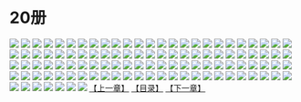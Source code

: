 # 20册
![](https://mao.mhtupian.com/uploads/img/7563/111249/1.jpg)
![](https://mao.mhtupian.com/uploads/img/7563/111249/2.jpg)
![](https://mao.mhtupian.com/uploads/img/7563/111249/3.jpg)
![](https://mao.mhtupian.com/uploads/img/7563/111249/4.jpg)
![](https://mao.mhtupian.com/uploads/img/7563/111249/5.jpg)
![](https://mao.mhtupian.com/uploads/img/7563/111249/6.jpg)
![](https://mao.mhtupian.com/uploads/img/7563/111249/7.jpg)
![](https://mao.mhtupian.com/uploads/img/7563/111249/8.jpg)
![](https://mao.mhtupian.com/uploads/img/7563/111249/9.jpg)
![](https://mao.mhtupian.com/uploads/img/7563/111249/10.jpg)
![](https://mao.mhtupian.com/uploads/img/7563/111249/11.jpg)
![](https://mao.mhtupian.com/uploads/img/7563/111249/12.jpg)
![](https://mao.mhtupian.com/uploads/img/7563/111249/13.jpg)
![](https://mao.mhtupian.com/uploads/img/7563/111249/14.jpg)
![](https://mao.mhtupian.com/uploads/img/7563/111249/15.jpg)
![](https://mao.mhtupian.com/uploads/img/7563/111249/16.jpg)
![](https://mao.mhtupian.com/uploads/img/7563/111249/17.jpg)
![](https://mao.mhtupian.com/uploads/img/7563/111249/18.jpg)
![](https://mao.mhtupian.com/uploads/img/7563/111249/19.jpg)
![](https://mao.mhtupian.com/uploads/img/7563/111249/20.jpg)
![](https://mao.mhtupian.com/uploads/img/7563/111249/21.jpg)
![](https://mao.mhtupian.com/uploads/img/7563/111249/22.jpg)
![](https://mao.mhtupian.com/uploads/img/7563/111249/23.jpg)
![](https://mao.mhtupian.com/uploads/img/7563/111249/24.jpg)
![](https://mao.mhtupian.com/uploads/img/7563/111249/25.jpg)
![](https://mao.mhtupian.com/uploads/img/7563/111249/26.jpg)
![](https://mao.mhtupian.com/uploads/img/7563/111249/27.jpg)
![](https://mao.mhtupian.com/uploads/img/7563/111249/28.jpg)
![](https://mao.mhtupian.com/uploads/img/7563/111249/29.jpg)
![](https://mao.mhtupian.com/uploads/img/7563/111249/30.jpg)
![](https://mao.mhtupian.com/uploads/img/7563/111249/31.jpg)
![](https://mao.mhtupian.com/uploads/img/7563/111249/32.jpg)
![](https://mao.mhtupian.com/uploads/img/7563/111249/33.jpg)
![](https://mao.mhtupian.com/uploads/img/7563/111249/34.jpg)
![](https://mao.mhtupian.com/uploads/img/7563/111249/35.jpg)
![](https://mao.mhtupian.com/uploads/img/7563/111249/36.jpg)
![](https://mao.mhtupian.com/uploads/img/7563/111249/37.jpg)
![](https://mao.mhtupian.com/uploads/img/7563/111249/38.jpg)
![](https://mao.mhtupian.com/uploads/img/7563/111249/39.jpg)
![](https://mao.mhtupian.com/uploads/img/7563/111249/40.jpg)
![](https://mao.mhtupian.com/uploads/img/7563/111249/41.jpg)
![](https://mao.mhtupian.com/uploads/img/7563/111249/42.jpg)
![](https://mao.mhtupian.com/uploads/img/7563/111249/43.jpg)
![](https://mao.mhtupian.com/uploads/img/7563/111249/44.jpg)
![](https://mao.mhtupian.com/uploads/img/7563/111249/45.jpg)
![](https://mao.mhtupian.com/uploads/img/7563/111249/46.jpg)
![](https://mao.mhtupian.com/uploads/img/7563/111249/47.jpg)
![](https://mao.mhtupian.com/uploads/img/7563/111249/48.jpg)
![](https://mao.mhtupian.com/uploads/img/7563/111249/49.jpg)
![](https://mao.mhtupian.com/uploads/img/7563/111249/50.jpg)
![](https://mao.mhtupian.com/uploads/img/7563/111249/51.jpg)
![](https://mao.mhtupian.com/uploads/img/7563/111249/52.jpg)
![](https://mao.mhtupian.com/uploads/img/7563/111249/53.jpg)
![](https://mao.mhtupian.com/uploads/img/7563/111249/54.jpg)
![](https://mao.mhtupian.com/uploads/img/7563/111249/55.jpg)
![](https://mao.mhtupian.com/uploads/img/7563/111249/56.jpg)
![](https://mao.mhtupian.com/uploads/img/7563/111249/57.jpg)
![](https://mao.mhtupian.com/uploads/img/7563/111249/58.jpg)
![](https://mao.mhtupian.com/uploads/img/7563/111249/59.jpg)
![](https://mao.mhtupian.com/uploads/img/7563/111249/60.jpg)
![](https://mao.mhtupian.com/uploads/img/7563/111249/61.jpg)
![](https://mao.mhtupian.com/uploads/img/7563/111249/62.jpg)
![](https://mao.mhtupian.com/uploads/img/7563/111249/63.jpg)
![](https://mao.mhtupian.com/uploads/img/7563/111249/64.jpg)
![](https://mao.mhtupian.com/uploads/img/7563/111249/65.jpg)
![](https://mao.mhtupian.com/uploads/img/7563/111249/66.jpg)
![](https://mao.mhtupian.com/uploads/img/7563/111249/67.jpg)
![](https://mao.mhtupian.com/uploads/img/7563/111249/68.jpg)
![](https://mao.mhtupian.com/uploads/img/7563/111249/69.jpg)
![](https://mao.mhtupian.com/uploads/img/7563/111249/70.jpg)
![](https://mao.mhtupian.com/uploads/img/7563/111249/71.jpg)
![](https://mao.mhtupian.com/uploads/img/7563/111249/72.jpg)
![](https://mao.mhtupian.com/uploads/img/7563/111249/73.jpg)
![](https://mao.mhtupian.com/uploads/img/7563/111249/74.jpg)
![](https://mao.mhtupian.com/uploads/img/7563/111249/75.jpg)
![](https://mao.mhtupian.com/uploads/img/7563/111249/76.jpg)
![](https://mao.mhtupian.com/uploads/img/7563/111249/77.jpg)
![](https://mao.mhtupian.com/uploads/img/7563/111249/78.jpg)
![](https://mao.mhtupian.com/uploads/img/7563/111249/79.jpg)
![](https://mao.mhtupian.com/uploads/img/7563/111249/80.jpg)
![](https://mao.mhtupian.com/uploads/img/7563/111249/81.jpg)
![](https://mao.mhtupian.com/uploads/img/7563/111249/82.jpg)
![](https://mao.mhtupian.com/uploads/img/7563/111249/83.jpg)
![](https://mao.mhtupian.com/uploads/img/7563/111249/84.jpg)
![](https://mao.mhtupian.com/uploads/img/7563/111249/85.jpg)
![](https://mao.mhtupian.com/uploads/img/7563/111249/86.jpg)
![](https://mao.mhtupian.com/uploads/img/7563/111249/87.jpg)
![](https://mao.mhtupian.com/uploads/img/7563/111249/88.jpg)
![](https://mao.mhtupian.com/uploads/img/7563/111249/89.jpg)
![](https://mao.mhtupian.com/uploads/img/7563/111249/90.jpg)
![](https://mao.mhtupian.com/uploads/img/7563/111249/91.jpg)
![](https://mao.mhtupian.com/uploads/img/7563/111249/92.jpg)
![](https://mao.mhtupian.com/uploads/img/7563/111249/93.jpg)
![](https://mao.mhtupian.com/uploads/img/7563/111249/94.jpg)
![](https://mao.mhtupian.com/uploads/img/7563/111249/95.jpg)
![](https://mao.mhtupian.com/uploads/img/7563/111249/96.jpg)
![](https://mao.mhtupian.com/uploads/img/7563/111249/97.jpg)
![](https://mao.mhtupian.com/uploads/img/7563/111249/98.jpg)
![](https://mao.mhtupian.com/uploads/img/7563/111249/99.jpg)
![](https://mao.mhtupian.com/uploads/img/7563/111249/100.jpg)
![](https://mao.mhtupian.com/uploads/img/7563/111249/101.jpg)
![](https://mao.mhtupian.com/uploads/img/7563/111249/102.jpg)
![](https://mao.mhtupian.com/uploads/img/7563/111249/103.jpg)
![](https://mao.mhtupian.com/uploads/img/7563/111249/104.jpg)
![](https://mao.mhtupian.com/uploads/img/7563/111249/105.jpg)
![](https://mao.mhtupian.com/uploads/img/7563/111249/106.jpg)
![](https://mao.mhtupian.com/uploads/img/7563/111249/107.jpg)
[【上一章】](./161.md)
[【目录】](./READMD.md)
[【下一章】](./163.md)
